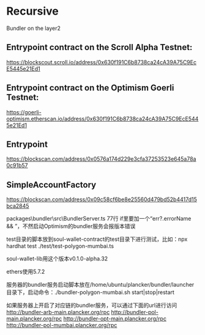 # Recursive

Bundler on the layer2

## Entrypoint contract on the Scroll Alpha Testnet: 
https://blockscout.scroll.io/address/0x630f191C6b8738ca24cA39A75C9EcE5445e21Ed1

## Entrypoint contract on the Optimism Goerli Testnet: 
https://goerli-optimism.etherscan.io/address/0x630f191C6b8738ca24cA39A75C9EcE5445e21Ed1



## Entrypoint
https://blockscan.com/address/0x0576a174d229e3cfa37253523e645a78a0c91b57

## SimpleAccountFactory
https://blockscan.com/address/0x09c58cf6be8e25560d479bd52b4417d15bca2845


packages\bundler\src\BundlerServer.ts 77行 if里要加一个“err?.errorName && ”，不然启动Optimism的bundler服务会报版本错误


test目录的脚本放到soul-wallet-contract的test目录下进行测试，比如：npx hardhat test ./test/test-polygon-mumbai.ts

soul-wallet-lib用这个版本v0.1.0-alpha.32

ethers使用5.7.2

服务器的bundler服务启动脚本放在/home/ubuntu/plancker/bundler/launcher目录下，启动命令：./bundler-polygon-mumbai.sh start|stop|restart

如果服务器上开启了对应链的bundler服务，可以通过下面的url进行访问
http://bundler-arb-main.plancker.org/rpc
http://bundler-pol-main.plancker.org/rpc
http://bundler-opt-main.plancker.org/rpc
http://bundler-pol-mumbai.plancker.org/rpc
